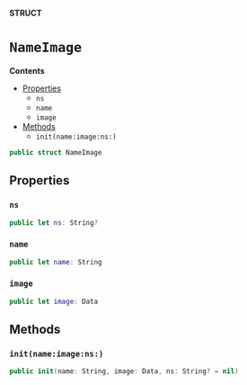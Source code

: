 **STRUCT**

# `NameImage`

**Contents**

- [Properties](#properties)
  - `ns`
  - `name`
  - `image`
- [Methods](#methods)
  - `init(name:image:ns:)`

```swift
public struct NameImage
```

## Properties
### `ns`

```swift
public let ns: String?
```

### `name`

```swift
public let name: String
```

### `image`

```swift
public let image: Data
```

## Methods
### `init(name:image:ns:)`

```swift
public init(name: String, image: Data, ns: String? = nil)
```
